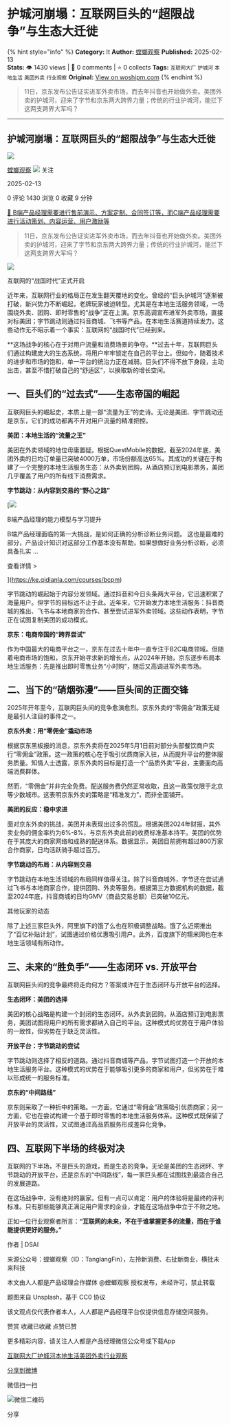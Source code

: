 # 护城河崩塌：互联网巨头的“超限战争”与生态大迁徙
{% hint style="info" %}
**Category:** It
**Author:** [螳螂观察](https://www.woshipm.com/u/183136)
**Published:** 2025-02-13  
**Stats:** 👁️ 1430 views | 💬 0 comments | ⭐ 0 collects
**Tags:** `互联网大厂` `护城河` `本地生活` `美团外卖` `行业观察`
**Original:** [View on woshipm.com](https://www.woshipm.com/it/6179065.html)
{% endhint %}
> 11日，京东发布公告证实进军外卖市场，而去年抖音也开始做外卖。美团外卖的护城河，迎来了字节和京东两大跨界力量；传统的行业护城河，能拦下这两支跨界大军吗？

---

## 护城河崩塌：互联网巨头的“超限战争”与生态大迁徙

[![](https://image.woshipm.com/wp-files/2022/01/d2dAdUoz71MuK6613bJI.jpg!/both/72x72)](https://www.woshipm.com/u/183136)

[螳螂观察](https://www.woshipm.com/u/183136) ![](https://static.woshipm.com/tag/1122_1@2x.png) 关注

2025-02-13

0 评论 1430 浏览 0 收藏 9 分钟

[🔗 B端产品经理需要进行售前演示、方案定制、合同签订等，而C端产品经理需要进行活动策划、内容运营、用户激励等](https://ke.qidianla.com/courses/bcpm)

> 11日，京东发布公告证实进军外卖市场，而去年抖音也开始做外卖。美团外卖的护城河，迎来了字节和京东两大跨界力量；传统的行业护城河，能拦下这两支跨界大军吗？

![](https://image.woshipm.com/2024/09/12/03f0e67a-70cb-11ef-9237-00163e142b65.png)

互联网的“战国时代”正式开启

近年来，互联网行业的格局正在发生翻天覆地的变化。曾经的“巨头护城河”逐渐被打破，新兴势力不断崛起，老牌玩家被迫转型。尤其是在本地生活服务领域，一场围绕外卖、团购、即时零售的“战争”正在上演。京东高调宣布进军外卖市场，直接对标美团；字节跳动则通过抖音商城、飞书等产品，在本地生活赛道持续发力。这些动作无不昭示着一个事实：互联网的“战国时代”已经到来。

**这场战争的核心在于对用户流量和消费场景的争夺。**过去十年，互联网巨头们通过构建庞大的生态系统，将用户牢牢锁定在自己的平台上。但如今，随着技术的进步和市场的饱和，单一平台的统治力正在减弱。巨头们不得不放下身段，主动出击，甚至不惜打破自己的“舒适区”，以换取新的增长空间。

## 一、巨头们的“过去式”——生态帝国的崛起

互联网巨头的崛起史，本质上是一部“流量为王”的史诗。无论是美团、字节跳动还是京东，它们的成功都离不开对用户流量的精准把控。

**美团：本地生活的“流量之王”**

美团在外卖领域的地位毋庸置疑。根据QuestMobile的数据，截至2024年底，美团外卖的日均订单量已突破4000万单，市场份额高达65%。其成功的关键在于构建了一个完整的本地生活服务生态：从外卖到团购，从酒店预订到电影票务，美团几乎覆盖了用户的所有线下消费需求。

**字节跳动：从内容到交易的“野心之路”**

[![](https://image.woshipm.com/2023/08/02/1554eea8-30e3-11ee-88e7-00163e0b5ff3.png)

B端产品经理的能力模型与学习提升

B端产品经理面临的第一大挑战，是如何正确的分析诊断业务问题。 这也是最难的部分，产品设计知识对这部分工作基本没有帮助，如果想做好业务分析诊断，必须具备扎实 ...

查看详情 >

](https://ke.qidianla.com/courses/bcpm)

字节跳动的崛起始于内容分发领域。通过抖音和今日头条两大平台，它迅速积累了海量用户。但字节的目标远不止于此。近年来，它开始发力本地生活服务：抖音商城的推出、飞书与本地商家的合作、甚至尝试进军外卖领域。这些动作表明，字节正在试图复制美团的成功模式。

**京东：电商帝国的“跨界尝试”**

作为中国最大的电商平台之一，京东在过去十年中一直专注于B2C电商领域。但随着电商市场的饱和，京东开始寻求新的增长点。从2024年开始，京东逐步布局本地生活服务：先是推出即时零售业务“小时购”，随后又高调进军外卖市场。

## 二、当下的“硝烟弥漫”——巨头间的正面交锋

2025年开年至今，互联网巨头间的竞争愈演愈烈。京东外卖的“零佣金”政策无疑是最引人注目的事件之一。

**京东外卖：用“零佣金”撬动市场**

根据京东黑板报的消息，京东外卖将在2025年5月1日前对部分头部餐饮商户实行“零佣金”政策。这一政策的核心在于吸引优质商家入驻，从而提升平台的整体服务质量。知情人士透露，京东外卖的目标是打造一个“品质外卖”平台，主要面向高端消费群体。

然而，“零佣金”并非完全免费。配送服务费仍然正常收取，且这一政策仅限于北京等少数城市。这表明京东外卖的策略是“精准发力”，而非全面铺开。

**美团的反应：稳中求进**

面对京东外卖的挑战，美团并未表现出过多的慌乱。根据美团2024年财报，其外卖业务的佣金率约为6%-8%，与京东外卖此前的收费标准基本持平。美团的优势在于其庞大的商家网络和成熟的配送体系。数据显示，美团目前拥有超过800万家合作商家，日均活跃骑手超过百万。

**字节跳动的布局：从内容到交易**

字节跳动在本地生活领域的布局同样值得关注。除了抖音商城外，字节还在尝试通过飞书与本地商家合作，提供团购、外卖等服务。根据第三方数据机构的数据，截至2024年底，抖音商城的日均GMV（商品交易总额）已突破10亿元。

其他玩家的动态

除了上述三家巨头外，阿里旗下的饿了么也在积极调整战略。饿了么近期推出了“百亿补贴计划”，试图通过价格优惠吸引用户。此外，百度旗下的糯米网也在本地生活领域有所动作。

## 三、未来的“胜负手”——生态闭环 vs. 开放平台

互联网巨头间的竞争最终将走向何方？答案或许在于生态闭环与开放平台的选择。

**生态闭环：美团的选择**

美团的核心战略是构建一个封闭的生态闭环。从外卖到团购，从酒店预订到电影票务，美团试图将用户的所有需求都纳入自己的平台。这种模式的优势在于用户体验的一致性，但劣势在于缺乏灵活性。

**开放平台：字节跳动的尝试**

字节跳动则选择了相反的道路。通过抖音商城等产品，字节试图打造一个开放的本地生活服务平台。这种模式的优势在于能够吸引更多的商家和用户，但劣势在于难以形成统一的服务标准。

**京东的“中间路线”**

京东则采取了一种折中的策略。一方面，它通过“零佣金”政策吸引优质商家；另一方面，它也在尝试构建一个基于即时零售的本地生活服务体系。这种模式既保留了开放平台的灵活性，又试图通过高品质服务形成差异化竞争。

## 四、互联网下半场的终极对决

互联网的下半场，不是巨头的游戏，而是生态的竞争。无论是美团的生态闭环、字节跳动的开放平台，还是京东的“中间路线”，每一家巨头都在试图找到最适合自己的发展道路。

在这场战争中，没有绝对的赢家。但有一点可以肯定：用户的体验将是最终的评判标准。只有那些能够真正满足用户需求的企业，才能在这场战争中立于不败之地。

正如一位行业观察者所言：**“互联网的未来，不在于谁掌握更多的流量，而在于谁能提供更好的服务。”**

作者 | DSAI

来源公众号：螳螂观察（ID：TanglangFin），左拎新消费、右扯新商业，横批未来科技

本文由人人都是产品经理合作媒体 @螳螂观察 授权发布，未经许可，禁止转载

题图来自 Unsplash，基于 CC0 协议

该文观点仅代表作者本人，人人都是产品经理平台仅提供信息存储空间服务。

赞赏 收藏已收藏 点赞已赞

更多精彩内容，请关注人人都是产品经理微信公众号或下载App

[互联网大厂](https://www.woshipm.com/tag/%e4%ba%92%e8%81%94%e7%bd%91%e5%a4%a7%e5%8e%82)[护城河](https://www.woshipm.com/tag/%e6%8a%a4%e5%9f%8e%e6%b2%b3)[本地生活](https://www.woshipm.com/tag/%e6%9c%ac%e5%9c%b0%e7%94%9f%e6%b4%bb)[美团外卖](https://www.woshipm.com/tag/%e7%be%8e%e5%9b%a2%e5%a4%96%e5%8d%96)[行业观察](https://www.woshipm.com/tag/%e8%a1%8c%e4%b8%9a%e8%a7%82%e5%af%9f)

[分享到微博](https://service.weibo.com/share/share.php?appkey=2775287854&title=护城河崩塌：互联网巨头的“超限战争”与生态大迁徙&url=https://www.woshipm.com/it/6179065.html&pic=https://image.woshipm.com/2024/09/12/03f0e67a-70cb-11ef-9237-00163e142b65.png)

微信扫一扫

![微信二维码](https://api.pwmqr.com/qrcode/create/?url=https://www.woshipm.com/it/6179065.html)

分享